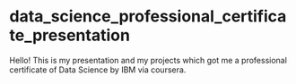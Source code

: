 # data_science_professional_certificate_presentation

Hello! This is my presentation and my projects which got me a professional certificate of Data Science by IBM via coursera.

